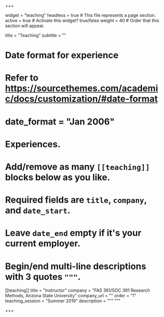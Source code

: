 +++

widget = "teaching"
headless = true  # This file represents a page section.
active = true  # Activate this widget? true/false
weight = 40  # Order that this section will appear.

title = "Teaching"
subtitle = ""

# Date format for experience
#   Refer to https://sourcethemes.com/academic/docs/customization/#date-format
# date_format = "Jan 2006"

# Experiences.
#   Add/remove as many `[[teaching]]` blocks below as you like.
#   Required fields are `title`, `company`, and `date_start`.
#   Leave `date_end` empty if it's your current employer.
#   Begin/end multi-line descriptions with 3 quotes `"""`.
[[teaching]]
  title = "Instructor"
  company = "FAS 361/SOC 391 Research Methods, Arizona State University"
  company_url = ""
  order = "1"
  teaching_session = "Summer 2019"
  description = """
  """


+++
